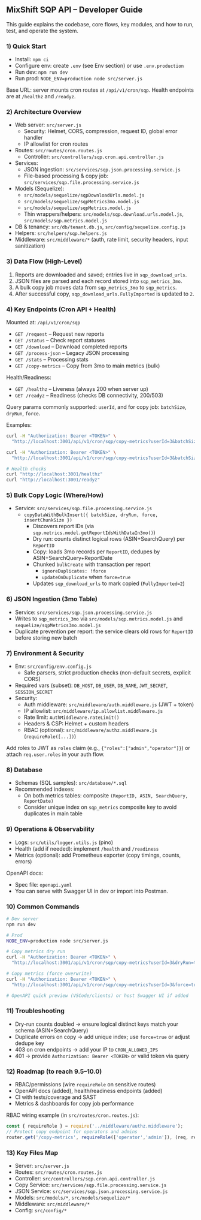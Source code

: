 ## MixShift SQP API – Developer Guide

This guide explains the codebase, core flows, key modules, and how to run, test, and operate the system.

### 1) Quick Start
- Install: `npm ci`
- Configure env: create `.env` (see Env section) or use `.env.production`
- Run dev: `npm run dev`
- Run prod: `NODE_ENV=production node src/server.js`

Base URL: server mounts cron routes at `/api/v1/cron/sqp`. Health endpoints are at `/healthz` and `/readyz`.

### 2) Architecture Overview
- Web server: `src/server.js`
  - Security: Helmet, CORS, compression, request ID, global error handler
  - IP allowlist for cron routes
- Routes: `src/routes/cron.routes.js`
  - Controller: `src/controllers/sqp.cron.api.controller.js`
- Services:
  - JSON ingestion: `src/services/sqp.json.processing.service.js`
  - File-based processing & copy job: `src/services/sqp.file.processing.service.js`
- Models (Sequelize):
  - `src/models/sequelize/sqpDownloadUrls.model.js`
  - `src/models/sequelize/sqpMetrics3mo.model.js`
  - `src/models/sequelize/sqpMetrics.model.js`
  - Thin wrappers/helpers: `src/models/sqp.download.urls.model.js`, `src/models/sqp.metrics.model.js`
- DB & tenancy: `src/db/tenant.db.js`, `src/config/sequelize.config.js`
- Helpers: `src/helpers/sqp.helpers.js`
- Middleware: `src/middleware/*` (auth, rate limit, security headers, input sanitization)

### 3) Data Flow (High-Level)
1. Reports are downloaded and saved; entries live in `sqp_download_urls`.
2. JSON files are parsed and each record stored into `sqp_metrics_3mo`.
3. A bulk copy job moves data from `sqp_metrics_3mo` to `sqp_metrics`.
4. After successful copy, `sqp_download_urls.FullyImported` is updated to `2`.

### 4) Key Endpoints (Cron API + Health)
Mounted at: `/api/v1/cron/sqp`
- `GET /request` – Request new reports
- `GET /status` – Check report statuses
- `GET /download` – Download completed reports
- `GET /process-json` – Legacy JSON processing
- `GET /stats` – Processing stats
- `GET /copy-metrics` – Copy from 3mo to main metrics (bulk)

Health/Readiness:
- `GET /healthz` – Liveness (always 200 when server up)
- `GET /readyz` – Readiness (checks DB connectivity, 200/503)

Query params commonly supported: `userId`, and for copy job: `batchSize`, `dryRun`, `force`.

Examples:
```bash
curl -H "Authorization: Bearer <TOKEN>" \
  "http://localhost:3001/api/v1/cron/sqp/copy-metrics?userId=3&batchSize=500&dryRun=true"

curl -H "Authorization: Bearer <TOKEN>" \
  "http://localhost:3001/api/v1/cron/sqp/copy-metrics?userId=3&batchSize=500&force=true"

# Health checks
curl "http://localhost:3001/healthz"
curl "http://localhost:3001/readyz"
```

### 5) Bulk Copy Logic (Where/How)
- Service: `src/services/sqp.file.processing.service.js`
  - `copyDataWithBulkInsert({ batchSize, dryRun, force, insertChunkSize })`
    - Discovers report IDs (via `sqp.metrics.model.getReportIdsWithDataIn3mo()`)
    - Dry run: counts distinct logical rows (ASIN+SearchQuery) per `ReportID`
    - Copy: loads 3mo records per `ReportID`, dedupes by ASIN+SearchQuery+ReportDate
    - Chunked `bulkCreate` with transaction per report
      - `ignoreDuplicates: !force`
      - `updateOnDuplicate` when `force=true`
    - Updates `sqp_download_urls` to mark copied (`FullyImported=2`)

### 6) JSON Ingestion (3mo Table)
- Service: `src/services/sqp.json.processing.service.js`
- Writes to `sqp_metrics_3mo` via `src/models/sqp.metrics.model.js` and `sequelize/sqpMetrics3mo.model.js`
- Duplicate prevention per report: the service clears old rows for `ReportID` before storing new batch

### 7) Environment & Security
- Env: `src/config/env.config.js`
  - Safe parsers, strict production checks (non-default secrets, explicit CORS)
- Required vars (subset): `DB_HOST`, `DB_USER`, `DB_NAME`, `JWT_SECRET`, `SESSION_SECRET`
- Security:
  - Auth middleware: `src/middleware/auth.middleware.js` (JWT + token)
  - IP allowlist: `src/middleware/ip.allowlist.middleware.js`
  - Rate limit: `AuthMiddleware.rateLimit()`
  - Headers & CSP: Helmet + custom headers
  - RBAC (optional): `src/middleware/authz.middleware.js` (`requireRole([...])`)

Add roles to JWT as `roles` claim (e.g., `{"roles":["admin","operator"]}`) or attach `req.user.roles` in your auth flow.

### 8) Database
- Schemas (SQL samples): `src/database/*.sql`
- Recommended indexes:
  - On both metrics tables: composite `(ReportID, ASIN, SearchQuery, ReportDate)`
  - Consider unique index on `sqp_metrics` composite key to avoid duplicates in main table

### 9) Operations & Observability
- Logs: `src/utils/logger.utils.js` (pino)
- Health (add if needed): implement `/health` and `/readiness`
- Metrics (optional): add Prometheus exporter (copy timings, counts, errors)

OpenAPI docs:
- Spec file: `openapi.yaml`
- You can serve with Swagger UI in dev or import into Postman.

### 10) Common Commands
```bash
# Dev server
npm run dev

# Prod
NODE_ENV=production node src/server.js

# Copy metrics dry run
curl -H "Authorization: Bearer <TOKEN>" \
  "http://localhost:3001/api/v1/cron/sqp/copy-metrics?userId=3&dryRun=true&batchSize=500"

# Copy metrics (force overwrite)
curl -H "Authorization: Bearer <TOKEN>" \
  "http://localhost:3001/api/v1/cron/sqp/copy-metrics?userId=3&force=true&batchSize=1000"

# OpenAPI quick preview (VSCode/clients) or host Swagger UI if added
```

### 11) Troubleshooting
- Dry-run counts doubled → ensure logical distinct keys match your schema (ASIN+SearchQuery)
- Duplicate errors on copy → add unique index; use `force=true` or adjust dedupe key
- 403 on cron endpoints → add your IP to `CRON_ALLOWED_IPS`
- 401 → provide `Authorization: Bearer <TOKEN>` or valid token via query

### 12) Roadmap (to reach 9.5–10.0)
- RBAC/permissions (wire `requireRole` on sensitive routes)
- OpenAPI docs (added), health/readiness endpoints (added)
- CI with tests/coverage and SAST
- Metrics & dashboards for copy job performance

RBAC wiring example (in `src/routes/cron.routes.js`):
```js
const { requireRole } = require('../middleware/authz.middleware');
// Protect copy endpoint for operators and admins
router.get('/copy-metrics', requireRole(['operator','admin']), (req, res) => sqpCronApiController.copyMetricsData(req, res));
```

### 13) Key Files Map
- Server: `src/server.js`
- Routes: `src/routes/cron.routes.js`
- Controller: `src/controllers/sqp.cron.api.controller.js`
- Copy Service: `src/services/sqp.file.processing.service.js`
- JSON Service: `src/services/sqp.json.processing.service.js`
- Models: `src/models/*`, `src/models/sequelize/*`
- Middleware: `src/middleware/*`
- Config: `src/config/*`


